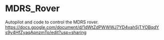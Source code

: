 # MDRS_Rover
Autopilot and code to control the MDRS rover.
https://docs.google.com/document/d/1dWtZdPWWWJ7YD4vahSjTYOBqdYs9y4HfZyaqApnzmTo/edit?usp=sharing
